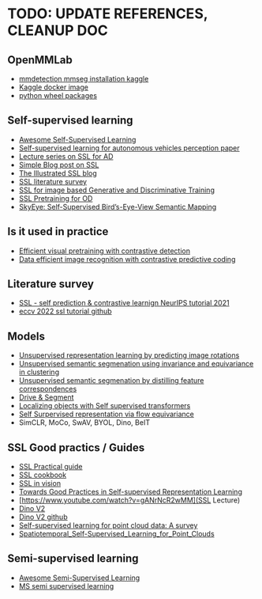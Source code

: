# TODO: UPDATE REFERENCES, CLEANUP DOC

## OpenMMLab
- [mmdetection mmseg installation kaggle](https://github.com/open-mmlab/mmdetection/issues/10401)
- [Kaggle docker image](https://github.com/Kaggle/docker-python/tree/main)
- [python wheel packages](https://realpython.com/python-wheels/)

## Self-supervised learning
- [Awesome Self-Supervised Learning](https://github.com/jason718/awesome-self-supervised-learning)
- [Self-supervised learning for autonomous vehicles perception paper](https://arxiv.org/pdf/1910.01636.pdf)
- [Lecture series on SSL for AD](https://gidariss.github.io/ssl-on-wheels-eccv2022/)
- [Simple Blog post on SSL](https://lilianweng.github.io/posts/2019-11-10-self-supervised/)
- [The Illustrated SSL blog](https://amitness.com/2020/02/illustrated-self-supervised-learning/)
- [SSL literature survey](https://arxiv.org/pdf/2301.05712.pdf)
- [SSL for image based Generative and Discriminative Training](https://arxiv.org/pdf/2305.13689.pdf)
- [SSL Pretraining for OD](https://arxiv.org/pdf/2207.04186.pdf)
- [SkyEye: Self-Supervised Bird’s-Eye-View Semantic Mapping](https://openaccess.thecvf.com/content/CVPR2023/papers/Gosala_SkyEye_Self-Supervised_Birds-Eye-View_Semantic_Mapping_Using_Monocular_Frontal_View_Images_CVPR_2023_paper.pdf)

## Is it used in practice
- [Efficient visual pretraining with contrastive detection]()
- [Data efficient image recognition with contrastive predictive coding]()

## Literature survey
- [SSL - self prediction & contrastive learnign NeurIPS tutorial 2021]()
- [eccv 2022 ssl tutorial github]()

## Models
- [Unsupervised representation learning by predicting image rotations]()
- [Unsupervised semantic segmenation using invariance and equivariance in clustering]()
- [Unsupervised semantic segmenation by distilling feature correspondences]()
- [Drive & Segment]()
- [Localizing objects with Self supervised transformers]()
- [Self Surpervised representation via flow equivariance]()
- SimCLR, MoCo, SwAV, BYOL, Dino, BeIT

## SSL Good practics / Guides
- [SSL Practical guide](https://ai.meta.com/blog/self-supervised-learning-practical-guide/)
- [SSL cookbook](https://arxiv.org/pdf/2304.12210.pdf) 
- [SSL in vision](https://icml.cc/virtual/2023/tutorial/21552)
- [Towards Good Practices in Self-supervised Representation Learning](https://assets.amazon.science/f8/bb/520157fc4679984721dea85cc690/towards-good-practices-in-self-supervised-representation-learning.pdf) 
- [https://www.youtube.com/watch?v=gANrNcR2wMM](SSL Lecture)
- [Dino V2](https://arxiv.org/pdf/2304.07193.pdf) 
- [Dino V2 github](https://github.com/facebookresearch/dinov2)
- [Self-supervised learning for point cloud data: A survey](https://www.sciencedirect.com/science/article/pii/S0957417423018560)
- [Spatiotemporal_Self-Supervised_Learning_for_Point_Clouds](https://openaccess.thecvf.com/content/CVPR2023/papers/Wu_Spatiotemporal_Self-Supervised_Learning_for_Point_Clouds_in_the_Wild_CVPR_2023_paper.pdf)


## Semi-supervised learning
- [Awesome Semi-Supervised Learning](https://github.com/yassouali/awesome-semi-supervised-learning)
- [MS semi supervised learning](https://github.com/microsoft/Semi-supervised-learning)
